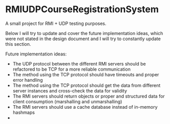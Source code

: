 # RMIUDPCourseRegistrationSystem

A small project for RMI + UDP testing purposes. 

Below I will try to update and cover the future implementation ideas, which were not stated in the design
document and I will try to constantly update this section.

Future implementation ideas:
- The UDP protocol between the different RMI servers should be refactored to be TCP for a more reliable communication
- The method using the TCP protocol should have timeouts and proper error handling
- The method using the TCP protocol should get the data from different server instances and cross-check the data for validity
- The RMI servers should return objects or proper and structured data for client consumption (marshalling and unmarshalling)
- The RMI servers should use a cache database instead of in-memory hashmaps
- 
